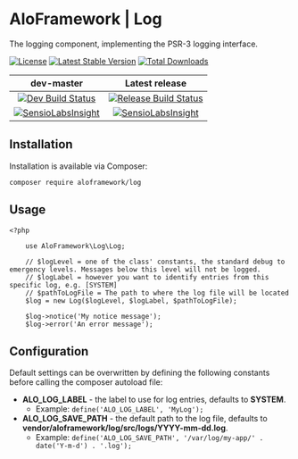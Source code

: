 # AloFramework | Log #

The logging component, implementing the PSR-3 logging interface.

[![License](https://poser.pugx.org/aloframework/log/license?format=plastic)](LICENSE)
[![Latest Stable Version](https://poser.pugx.org/aloframework/log/v/stable?format=plastic)](https://packagist.org/packages/aloframework/log)
[![Total Downloads](https://poser.pugx.org/aloframework/log/downloads?format=plastic)](https://packagist.org/packages/aloframework/log)


|                                                                                          dev-master                                                                                         |                                                             Latest release                                                            |
|:-------------------------------------------------------------------------------------------------------------------------------------------------------------------------------------------:|:-------------------------------------------------------------------------------------------------------------------------------------:|
| [![Dev Build Status](https://travis-ci.org/aloframework/log.svg?branch=master)](https://travis-ci.org/aloframework/log)                                                                     | [![Release Build Status](https://travis-ci.org/aloframework/log.svg?branch=0.1.1)](https://travis-ci.org/aloframework/log)            |
| [![SensioLabsInsight](https://insight.sensiolabs.com/projects/c3500bba-d9af-4734-9dc7-31fddc7f8abe/mini.png)](https://insight.sensiolabs.com/projects/c3500bba-d9af-4734-9dc7-31fddc7f8abe) | [![SensioLabsInsight](https://i.imgur.com/KygqLtf.png)](https://insight.sensiolabs.com/projects/c3500bba-d9af-4734-9dc7-31fddc7f8abe) |


## Installation ##
Installation is available via Composer:

    composer require aloframework/log

## Usage ##

    <?php
	
		use AloFramework\Log\Log;
		
		// $logLevel = one of the class' constants, the standard debug to emergency levels. Messages below this level will not be logged.
		// $logLabel = however you want to identify entries from this specific log, e.g. [SYSTEM]
		// $pathToLogFile = The path to where the log file will be located
		$log = new Log($logLevel, $logLabel, $pathToLogFile);
		
		$log->notice('My notice message');
		$log->error('An error message');

## Configuration ##

Default settings can be overwritten by defining the following constants before calling the composer autoload file:

 - **ALO_LOG_LABEL** - the label to use for log entries, defaults to **SYSTEM**.
	 - Example: `define('ALO_LOG_LABEL', 'MyLog');`
 - **ALO_LOG_SAVE_PATH** - the default path to the log file, defaults to **vendor/aloframework/log/src/logs/YYYY-mm-dd.log**.
	 - Example: `define('ALO_LOG_SAVE_PATH', '/var/log/my-app/' . date('Y-m-d') . '.log');`
